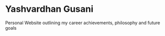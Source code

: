 # Yashvardhan Gusani
Personal Website outlining my career achievements, philosophy and future goals
